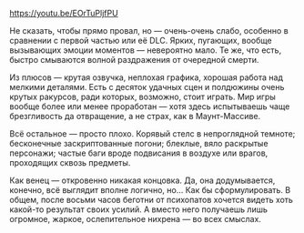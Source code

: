 ﻿https://youtu.be/EOrTuPljfPU

Не сказать, чтобы прямо провал, но — очень-очень слабо, особенно в сравнении с первой частью или её DLC. Ярких, пугающих, вообще вызывающих эмоции моментов — невероятно мало. Те же, что есть, быстро смываются волной раздражения от очередной смерти.

Из плюсов — крутая озвучка, неплохая графика, хорошая работа над мелкими деталями. Есть с десяток удачных сцен и полдюжины очень крутых ракурсов, ради которых, возможно, стоит играть. Мир игры вообще более или менее проработан — хотя здесь испытываешь чаще брезгливость да отвращение, а не страх, как в Маунт-Массиве.

Всё остальное — просто плохо. Корявый стелс в непроглядной темноте; бесконечные заскриптованные погони; блеклые, вяло раскрытые персонажи; частые баги вроде подвисания в воздухе или врагов, проходящих сквозь предметы.

Как венец — откровенно никакая концовка. Да, она додумывается, конечно, всё выглядит вполне логично, но… Как бы сформулировать. В общем, после восьми часов беготни от психопатов хочется видеть хоть какой-то результат своих усилий. А вместо него получаешь лишь огромное, жаркое, ослепительное нихрена — во всех смыслах.